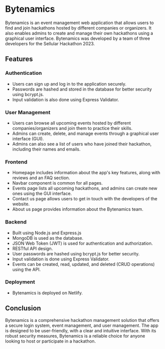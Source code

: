 # Bytenamics

Bytenamics is an event management web application that allows users to find and join hackathons hosted by different companies or organizers. It also enables admins to create and manage their own hackathons using a graphical user interface. Bytenamics was developed by a team of three developers for the Sellular Hackathon 2023.

## Features

### Authentication
- Users can sign up and log in to the application securely.
- Passwords are hashed and stored in the database for better security using bcrypt.js.
- Input validation is also done using Express Validator.

### User Management
- Users can browse all upcoming events hosted by different companies/organizers and join them to practice their skills.
- Admins can create, delete, and manage events through a graphical user interface (GUI).
- Admins can also see a list of users who have joined their hackathon, including their names and emails.

### Frontend
- Homepage includes information about the app's key features, along with reviews and an FAQ section.
- Navbar component is common for all pages.
- Events page lists all upcoming hackathons, and admins can create new ones using the GUI interface.
- Contact us page allows users to get in touch with the developers of the website.
- About us page provides information about the Bytenamics team.

### Backend
- Built using Node.js and Express.js
- MongoDB is used as the database.
- JSON Web Token (JWT) is used for authentication and authorization.
- RESTful API design.
- User passwords are hashed using bcrypt.js for better security.
- Input validation is done using Express Validator.
- Events can be created, read, updated, and deleted (CRUD operations) using the API.

### Deployment
- Bytenamics is deployed on Netlify. 

## Conclusion

Bytenamics is a comprehensive hackathon management solution that offers a secure login system, event management, and user management. The app is designed to be user-friendly, with a clear and intuitive interface. With its robust security measures, Bytenamics is a reliable choice for anyone looking to host or participate in a hackathon.
